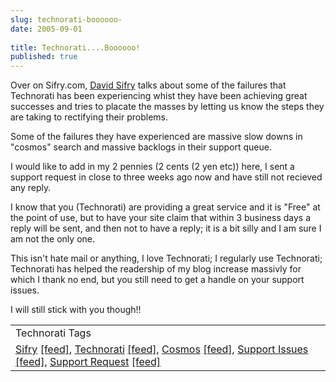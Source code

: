 ```yaml
---
slug: technorati-boooooo-
date: 2005-09-01
 
title: Technorati....Boooooo!
published: true
---
```

Over on Sifry.com, <a href="http://www.sifry.com/alerts/archives/000338.html">David Sifry</a> talks about some of the failures that Technorati has been experiencing whist they have been achieving great successes and tries to placate the masses by letting us know the steps they are taking to rectifying their problems.<p />Some of the failures they have experienced are massive slow downs in "cosmos" search and massive backlogs in their support queue.<p />I would like to add in my 2 pennies (2 cents (2 yen etc)) here, I sent a support request in close to three weeks ago now and have still not recieved any reply.<p />I know that you (Technorati) are providing a great service and it is "Free" at the point of use, but to have your site claim that within 3 business days a reply will be sent, and then not to have a reply; it is a bit silly and I am sure I am not the only one.<p />This isn't hate mail or anything, I love Technorati; I regularly use Technorati; Technorati has helped the readership of my blog increase massivly for which I thank no end, but you still need to get a handle on your support issues.<p />I will still stick with you though!!<p /><table class="TechnoratiHead TagHeader">
<tr><td>Technorati Tags</td></tr>
<tr class="Technorati"><td>
<a href="https://paul.kinlan.me/tags/Sifry" class="Tag" rel="tag">Sifry</a> <a href="http://feeds.technorati.com/feed/posts/tag/Sifry" class="Tag">[feed]</a>, <a href="https://paul.kinlan.me/tags/Technorati" class="Tag" rel="tag">Technorati</a> <a href="http://feeds.technorati.com/feed/posts/tag/Technorati" class="Tag">[feed]</a>, <a href="https://paul.kinlan.me/tags/Cosmos" class="Tag" rel="tag">Cosmos</a> <a href="http://feeds.technorati.com/feed/posts/tag/Cosmos" class="Tag">[feed]</a>, <a href="https://paul.kinlan.me/tags/Support%20Issues" class="Tag" rel="tag">Support Issues</a> <a href="http://feeds.technorati.com/feed/posts/tag/Support%20Issues" class="Tag">[feed]</a>, <a href="https://paul.kinlan.me/tags/Support%20Request" class="Tag" rel="tag">Support Request</a> <a href="http://feeds.technorati.com/feed/posts/tag/Support%20Request" class="Tag">[feed]</a>
</td></tr>
</table><div class="blogger-post-footer"><img class="posterous_download_image" src="https://blogger.googleusercontent.com/tracker/8109338-112560471674850231?l=www.kinlan.co.uk%2Findex.html" height="1" alt="" width="1" /></div>

